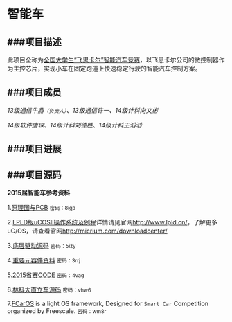 # 智能车

###项目描述
---
此项目全称为[全国大学生“飞思卡尔”智能汽车竞赛](http://www.smartcar.au.tsinghua.edu.cn/)，以飞思卡尔公司的微控制器作为主控芯片，实现小车在固定跑道上快速稳定行驶的智能汽车控制方案。

###项目成员
---
*13级通信牛鼎<small>（负责人）</small>、13级通信许一、14级计科向文彬*

*14级软件唐琛、14级计科刘德胜、14级计科王滔滔*

###项目进展
---

###项目源码
---
**2015届智能车参考资料**

1.[原理图与PCB](http://pan.baidu.com/s/1DkLNg) <small>密码：8igp</small>

2.[LPLD版uCOSII操作系统及例程](http://www.lpld.cn/?p=97)详情请见官网<http://www.lpld.cn/>，了解更多uC/OS，请查看官网<http://micrium.com/downloadcenter/>

3.[底层驱动源码](http://pan.baidu.com/s/1gdK2iIZ) <small>密码：5izy</small>

4.[重要元器件资料](http://pan.baidu.com/s/1i3sDLOD) <small>密码：3rrj</small>

5.[2015省赛CODE](http://pan.baidu.com/s/1pJH4x0B)
<small>密码：4vag</small>

6.[林科大直立车源码](http://pan.baidu.com/s/1c0JrqPM)
<small>密码：vhw6</small>

7.[FCarOS](http://pan.baidu.com/s/1hqfMSfi) is a light OS framework, Designed for `Smart Car` Competition organized by Freescale.
<small>密码：wm8r</small>